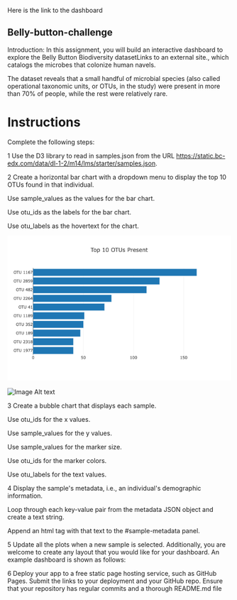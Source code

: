 Here is the link to the dashboard 

## Belly-button-challenge
Introduction:
In this assignment, you will build an interactive dashboard to explore the Belly Button Biodiversity datasetLinks to an external site., which catalogs the microbes that colonize human navels.

The dataset reveals that a small handful of microbial species (also called operational taxonomic units, or OTUs, in the study) were present in more than 70% of people, while the rest were relatively rare.

# Instructions
Complete the following steps:

1 Use the D3 library to read in samples.json from the URL https://static.bc-edx.com/data/dl-1-2/m14/lms/starter/samples.json.

2 Create a horizontal bar chart with a dropdown menu to display the top 10 OTUs found in that individual.

Use sample_values as the values for the bar chart.

Use otu_ids as the labels for the bar chart.

Use otu_labels as the hovertext for the chart.

![Image Alt text](/940_barchart.jpg)


![Image Alt text](</Users/jessicaborbon/belly-button-challenge/940_barchart.png>)

3 Create a bubble chart that displays each sample.

Use otu_ids for the x values.

Use sample_values for the y values.

Use sample_values for the marker size.

Use otu_ids for the marker colors.

Use otu_labels for the text values.

4 Display the sample's metadata, i.e., an individual's demographic information.

Loop through each key-value pair from the metadata JSON object and create a text string.

Append an html tag with that text to the #sample-metadata panel.

5 Update all the plots when a new sample is selected. Additionally, you are welcome to create any layout that you would like for your dashboard. An example dashboard is shown as follows:

6 Deploy your app to a free static page hosting service, such as GitHub Pages. Submit the links to your deployment and your GitHub repo. Ensure that your repository has regular commits and a thorough README.md file

